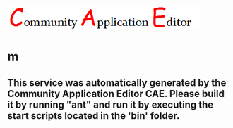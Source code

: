 ![CAE](https://github.com/CAETESTRWTH/CAE-Deployment-Temp/blob/master/microservice-20/img/logo.png)  

m
===================


This service was automatically generated by the Community Application Editor CAE. Please build it by running "ant" and run it by executing the start scripts located in the 'bin' folder.
---------------
